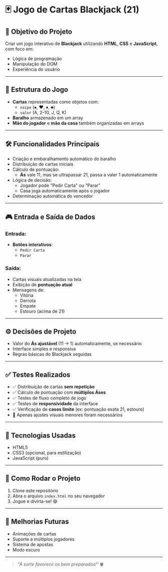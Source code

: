 # 🃏 Jogo de Cartas Blackjack (21)

## 🎯 Objetivo do Projeto

Criar um jogo interativo de **Blackjack** utilizando **HTML**, **CSS** e **JavaScript**, com foco em:

- Lógica de programação
- Manipulação do DOM
- Experiência do usuário

---

## 🧩 Estrutura do Jogo

- **Cartas** representadas como objetos com:
  - `naipe` (♠, ♥, ♦, ♣)
  - `valor` (A, 2–10, J, Q, K)
- **Baralho** armazenado em um array
- **Mão do jogador** e **mão da casa** também organizadas em arrays

---

## 🛠️ Funcionalidades Principais

- Criação e embaralhamento automático do baralho
- Distribuição de cartas iniciais
- Cálculo de pontuação:
  - **Ás** vale 11, mas se ultrapassar 21, passa a valer 1 automaticamente
- Lógica de decisão:
  - Jogador pode "Pedir Carta" ou "Parar"
  - Casa joga automaticamente após o jogador
- Determinação automática do vencedor

---

## 🎮 Entrada e Saída de Dados

### Entrada:
- **Botões interativos**:
  - `Pedir Carta`
  - `Parar`

### Saída:
- Cartas visuais atualizadas na tela
- Exibição de **pontuação atual**
- Mensagens de:
  - Vitória
  - Derrota
  - Empate
  - Estouro (acima de 21)

---

## ⚙️ Decisões de Projeto

- Valor do **Ás ajustável** (11 → 1) automaticamente, se necessário
- Interface simples e responsiva
- Regras básicas do Blackjack seguidas

---

## ✅ Testes Realizados

- ✅ Distribuição de cartas **sem repetição**
- ✅ Cálculo de pontuação com **múltiplos Áses**
- ✅ Testes de fluxo completo de jogo
- ✅ Testes de **responsividade** da interface
- ✅ Verificação de **casos limite** (ex: pontuação exata 21, estouro)
- 🔧 Apenas ajustes visuais menores foram necessários

---

## 📁 Tecnologias Usadas

- HTML5
- CSS3 (opcional, para estilização)
- JavaScript (puro)

---


## 🚀 Como Rodar o Projeto

1. Clone este repositório
2. Abra o arquivo `index.html` no seu navegador
3. Jogue e divirta-se! 😄

---

## 📌 Melhorias Futuras

- Animações de cartas
- Suporte a múltiplos jogadores
- Sistema de apostas
- Modo escuro

---


> *“A sorte favorece os bem preparados!”* 🍀
